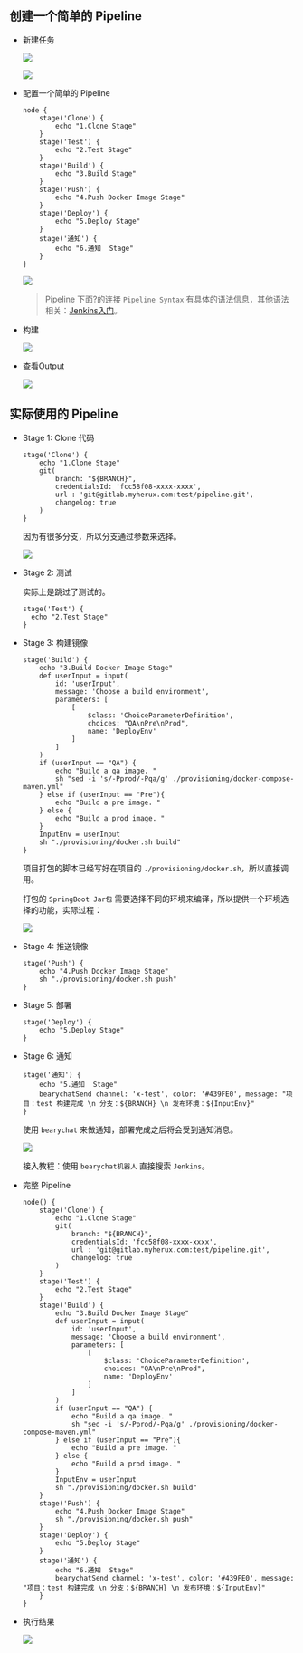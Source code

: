 ## 创建一个简单的 Pipeline

- 新建任务

    ![](https://imgconvert.csdnimg.cn/aHR0cDovL2Nkbi5oZXJveHUuY29tLzIwMTkwODA5MTU2NTMyMDQzMzEzNzYzLnBuZw)

    ![](https://imgconvert.csdnimg.cn/aHR0cDovL2Nkbi5oZXJveHUuY29tLzIwMTkwODA5MTU2NTMyMDQ4NTIwMjE0LnBuZw)

- 配置一个简单的 Pipeline

    ```
    node {
        stage('Clone') {
            echo "1.Clone Stage"
        }
        stage('Test') {
            echo "2.Test Stage"
        }
        stage('Build') {
            echo "3.Build Stage"
        }
        stage('Push') {
            echo "4.Push Docker Image Stage"
        }
        stage('Deploy') {
            echo "5.Deploy Stage"
        }
        stage('通知') {
            echo "6.通知  Stage"
        }
    }
    ```

    ![](https://imgconvert.csdnimg.cn/aHR0cDovL2Nkbi5oZXJveHUuY29tLzIwMTkwODA5MTU2NTMyMDcwOTcxMjM3LnBuZw)

    > Pipeline 下面?的连接 `Pipeline Syntax` 有具体的语法信息，其他语法相关：[Jenkins入门](https://jenkins.io/zh/doc/book/pipeline/syntax/#parameters)。

- 构建

    ![](https://imgconvert.csdnimg.cn/aHR0cDovL2Nkbi5oZXJveHUuY29tLzIwMTkwODA5MTU2NTMyMDc5MzI0NjYwLnBuZw)

- 查看Output

    ![](https://imgconvert.csdnimg.cn/aHR0cDovL2Nkbi5oZXJveHUuY29tLzIwMTkwODA5MTU2NTMyMDg2MDI3NTA5LnBuZw)


## 实际使用的 Pipeline

- Stage 1: Clone 代码

    ```
    stage('Clone') {
        echo "1.Clone Stage"
        git(
            branch: "${BRANCH}",
            credentialsId: 'fcc58f08-xxxx-xxxx',
            url : 'git@gitlab.myherux.com:test/pipeline.git',
            changelog: true
        )
    }
    ```

    因为有很多分支，所以分支通过参数来选择。

    ![](https://imgconvert.csdnimg.cn/aHR0cDovL2Nkbi5oZXJveHUuY29tLzIwMTkwODA5MTU2NTMyMzM4NjY0NzEwLnBuZw)

- Stage 2: 测试

    实际上是跳过了测试的。

    ```
    stage('Test') {
      echo "2.Test Stage"
    }
    ```

- Stage 3: 构建镜像

    ```
    stage('Build') {
        echo "3.Build Docker Image Stage"
        def userInput = input(
            id: 'userInput',
            message: 'Choose a build environment',
            parameters: [
                [
                    $class: 'ChoiceParameterDefinition',
                    choices: "QA\nPre\nProd",
                    name: 'DeployEnv'
                ]
            ]
        )
        if (userInput == "QA") {
            echo "Build a qa image. "
            sh "sed -i 's/-Pprod/-Pqa/g' ./provisioning/docker-compose-maven.yml"
        } else if (userInput == "Pre"){
            echo "Build a pre image. "
        } else {
            echo "Build a prod image. "
        }
        InputEnv = userInput
        sh "./provisioning/docker.sh build"
    }
    ```

    项目打包的脚本已经写好在项目的 `./provisioning/docker.sh`，所以直接调用。
    
    打包的 `SpringBoot Jar包` 需要选择不同的环境来编译，所以提供一个环境选择的功能，实际过程：

    ![](https://imgconvert.csdnimg.cn/aHR0cDovL2Nkbi5oZXJveHUuY29tLzIwMTkwODA5MTU2NTMyMzg1MjE5NzkxLnBuZw)

- Stage 4: 推送镜像

    ```
    stage('Push') {
        echo "4.Push Docker Image Stage"
        sh "./provisioning/docker.sh push"
    }
    ```

- Stage 5: 部署

    ```
    stage('Deploy') {
        echo "5.Deploy Stage"
    }
    ```

- Stage 6: 通知

    ```
    stage('通知') {
        echo "5.通知  Stage"
        bearychatSend channel: 'x-test', color: '#439FE0', message: "项目：test 构建完成 \n 分支：${BRANCH} \n 发布环境：${InputEnv}"
    }
    ```

    使用 `bearychat` 来做通知，部署完成之后将会受到通知消息。

    ![](https://imgconvert.csdnimg.cn/aHR0cDovL2Nkbi5oZXJveHUuY29tLzIwMTkwODA5MTU2NTMyMzkzNjIxMTgyLnBuZw)

    接入教程：使用 `bearychat机器人` 直接搜索 `Jenkins`。

- 完整 Pipeline

    ```
    node() {
        stage('Clone') {
            echo "1.Clone Stage"
            git(
                branch: "${BRANCH}",
                credentialsId: 'fcc58f08-xxxx-xxxx',
                url : 'git@gitlab.myherux.com:test/pipeline.git',
                changelog: true
            )
        }
        stage('Test') {
            echo "2.Test Stage"
        }
        stage('Build') {
            echo "3.Build Docker Image Stage"
            def userInput = input(
                id: 'userInput',
                message: 'Choose a build environment',
                parameters: [
                    [
                        $class: 'ChoiceParameterDefinition',
                        choices: "QA\nPre\nProd",
                        name: 'DeployEnv'
                    ]
                ]
            )
            if (userInput == "QA") {
                echo "Build a qa image. "
                sh "sed -i 's/-Pprod/-Pqa/g' ./provisioning/docker-compose-maven.yml"
            } else if (userInput == "Pre"){
                echo "Build a pre image. "
            } else {
                echo "Build a prod image. "
            }
            InputEnv = userInput
            sh "./provisioning/docker.sh build"
        }
        stage('Push') {
            echo "4.Push Docker Image Stage"
            sh "./provisioning/docker.sh push"
        }
        stage('Deploy') {
            echo "5.Deploy Stage"
        }
        stage('通知') {
            echo "6.通知  Stage"
            bearychatSend channel: 'x-test', color: '#439FE0', message: "项目：test 构建完成 \n 分支：${BRANCH} \n 发布环境：${InputEnv}"
        }
    }
    ```


- 执行结果

    ![](https://imgconvert.csdnimg.cn/aHR0cDovL2Nkbi5oZXJveHUuY29tLzIwMTkwODA5MTU2NTMyNDAzNTM0NTMucG5n)

